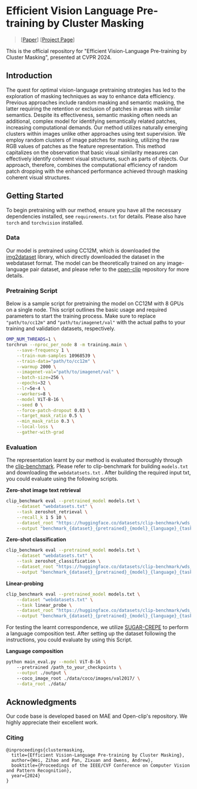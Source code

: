 # Efficient Vision Language Pre-training by Cluster Masking 

> [[Paper](https://arxiv.org/abs/2405.08815)]
> [[Project Page](https://zxp46.github.io/cluster-masking/)]

This is the official repository for "Efficient Vision-Language Pre-training by Cluster Masking", presented at CVPR 2024.

## Introduction

The quest for optimal vision-language pretraining strategies has led to  the exploration of masking techniques as way to enhance data efficiency. Previous approaches include random masking and semantic masking, the  latter requiring the retention or exclusion of patches in areas with similar semantics. Despite its effectiveness, semantic masking often  needs an additional, complex model for identifying semantically related patches, increasing computational demands. Our method utilizes naturally emerging clusters within images unlike other approaches using text  supervision. We employ random clusters of image patches for masking,  utilizing the raw RGB values of patches as the feature representation.  This method capitalizes on the observation that basic visual similarity  measures can effectively identify coherent visual structures, such as  parts of objects. Our approach, therefore, combines the computational efficiency of random patch dropping with the enhanced performance achieved through masking coherent visual structures.

## Getting Started

To begin pretraining with our method, ensure you have all the necessary dependencies installed, see `requirements.txt` for details. Please also have `torch` and `torchvision` installed.

### Data

Our model is pretrained using CC12M, which is downloaded the [img2dataset](https://github.com/rom1504/img2dataset) library, which directly downloaded the dataset in the webdataset format. The model can be theoretically trained on any image-language pair dataset, and please refer to the [open-clip](https://github.com/mlfoundations/open_clip) repository for more details. 


### Pretraining Script

Below is a sample script for pretraining the model on CC12M with 8 GPUs on a single node. This script outlines the basic usage and required parameters to start the training process. Make sure to replace `"path/to/cc12m"` and `"path/to/imagenet/val"` with the actual paths to your training and validation datasets, respectively.

```bash 
OMP_NUM_THREADS=1 \
torchrun --nproc_per_node 8 -m training.main \
    --save-frequency 1 \
    --train-num-samples 10968539 \
    --train-data="path/to/cc12m" \
    --warmup 2000 \
    --imagenet-val="path/to/imagenet/val" \
    --batch-size=256 \
    --epochs=32 \
    --lr=5e-4 \
    --workers=8 \
    --model ViT-B-16 \
    --seed 0 \
    --force-patch-dropout 0.03 \
    --target_mask_ratio 0.5 \
    --min_mask_ratio 0.3 \
    --local-loss \
    --gather-with-grad

```



### Evaluation

The representation learnt by our method is evaluated thoroughly through the [clip-benchmark]( https://github.com/LAION-AI/CLIP_benchmark#how-to-use). Please refer to clip-benchmark for building `models.txt` and downloading the `webdatatsets.txt` . After building the required input txt, you could evaluate using the following scripts.

**Zero-shot image text retrieval**

```bash
clip_benchmark eval --pretrained_model models.txt \
    --dataset "webdatasets.txt" \
    --task zeroshot_retrieval \
    --recall_k 1 5 10 \
    --dataset_root "https://huggingface.co/datasets/clip-benchmark/wds_{dataset_cleaned}/tree/main" \
    --output "benchmark_{dataset}_{pretrained}_{model}_{language}_{task}.json"
```

**Zero-shot classification**

```bash
clip_benchmark eval --pretrained_model models.txt \
    --dataset "webdatasets.txt" \
    --task zeroshot_classification \
    --dataset_root "https://huggingface.co/datasets/clip-benchmark/wds_{dataset_cleaned}/tree/main" \
    --output "benchmark_{dataset}_{pretrained}_{model}_{language}_{task}.json"
```

**Linear-probing**

```bash
clip_benchmark eval --pretrained_model models.txt \
    --dataset "webdatasets.txt" \
    --task linear_probe \
    --dataset_root "https://huggingface.co/datasets/clip-benchmark/wds_{dataset_cleaned}/tree/main" \
    --output "benchmark_{dataset}_{pretrained}_{model}_{language}_{task}.json"
```

For testing the learnt correspondence, we utilize [SUGAR-CREPE](https://github.com/RAIVNLab/sugar-crepe) to perform a language composition test.  After setting up the dataset following the instructions, you could evaluate by using this Script.

**Language composition**

```bash
python main_eval.py --model ViT-B-16 \ 
    --pretrained /path_to_your_checkpoints \
    --output ./output \ 
    --coco_image_root ./data/coco/images/val2017/ \
    --data_root ./data/
```

## Acknowledgments

Our code base is developed based on MAE and Open-clip's repository. We highly appreciate their excellent work.

### Citing

```
@inproceedings{clustermasking,
  title={Efficient Vision-Language Pre-training by Cluster Masking},
  author={Wei, Zihao and Pan, Zixuan and Owens, Andrew},
  booktitle={Proceedings of the IEEE/CVF Conference on Computer Vision and Pattern Recognition},
  year={2024}
}
```
